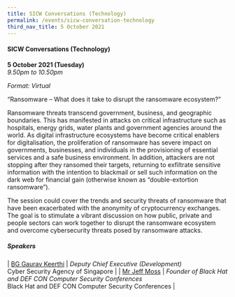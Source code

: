```yaml
---
title: SICW Conversations (Technology)
permalink: /events/sicw-conversation-technology
third_nav_title: 5 October 2021
---
```

#### **SICW Conversations (Technology)**

**5 October 2021 (Tuesday)**  
*9.50pm to 10.50pm*

*Format: Virtual*

“Ransomware – What does it take to disrupt the ransomware ecosystem?”

Ransomware threats transcend government, business, and geographic boundaries. This has manifested in attacks on critical infrastructure such as hospitals, energy grids, water plants and government agencies around the world. As digital infrastructure ecosystems have become critical enablers for digitalisation, the proliferation of ransomware has severe impact on governments, businesses, and individuals in the provisioning of essential services and a safe business environment. In addition, attackers are not stopping after they ransomed their targets, returning to exfiltrate sensitive information with the intention to blackmail or sell such information on the dark web for financial gain (otherwise known as “double-extortion ransomware”).

The session could cover the trends and security threats of ransomware that have been exacerbated with the anonymity of cryptocurrency exchanges. The goal is to stimulate a vibrant discussion on how public, private and people sectors can work together to disrupt the ransomware ecosystem and overcome cybersecurity threats posed by ransomware attacks.

##### **Speakers**

| [BG Gaurav Keerthi](/speaker-gaurav-k)  | *Deputy Chief Executive (Development)*<br>Cyber Security Agency of Singapore                  |
| [Mr Jeff Moss](/speaker-jeff-moss)  | *Founder of Black Hat and DEF CON Computer Security Conferences*<br>Black Hat and DEF CON Computer Security Conferences                  |